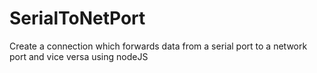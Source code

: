 # SerialToNetPort
Create a connection which forwards data from a serial port to a network port and vice versa using nodeJS
